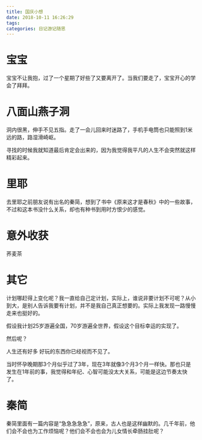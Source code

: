```yaml
---
title: 国庆小想
date: 2018-10-11 16:26:29
tags:
categories: 日记游记随思
---
```


# 宝宝

宝宝不让我抱，过了一个星期了好些了又要离开了。当我们要走了，宝宝开心的学会了拜拜。

# 八面山燕子洞

洞内很黑，伸手不见五指。走了一会儿回来时迷路了，手机手电筒也只能照到1米远的路，路湿滑崎岖。

寻找的时候我就知道最后肯定会出来的，因为我觉得我平凡的人生不会突然就这样精彩起来。

# 里耶

去里耶之前朋友说有出名的秦简，想到了书中《原来这才是春秋》中的一些故事，不过和这本书没什么关系，却也有种书到用时方恨少的感觉。


# 意外收获

荞麦茶


# 其它
计划哪赶得上变化呢？我一直给自己定计划，实际上，谁说非要计划不可呢？从小到大，是别人告诉我要有计划，并不是我自己真正想要的。实际上我发现一路慢慢走来也挺好的。

假设我计划25岁游遍全国，70岁游遍全世界，假设这个目标幸运的实现了。

然后呢？

人生还有好多 好玩的东西你已经视而不见了。

当时怀孕晚期那3个月似乎过了3年，现在3年就像3个月3个月一样快。那也只是发生在1年前的事，我觉得和年纪、心智可能没太大关系，可能是这边节奏太快了。

# 秦简

秦简里面有一篇内容是“急急急急急”，原来，古人也是这样幽默的。几千年前，他们会不会也为工作烦恼呢？他们会不会也会为儿女情长牵肠挂肚呢？